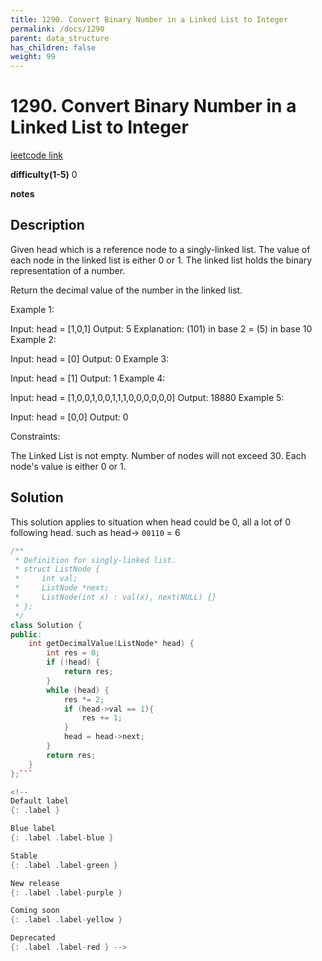 ```yaml
---
title: 1290. Convert Binary Number in a Linked List to Integer
permalink: /docs/1290
parent: data_structure
has_children: false
weight: 99
---
```

# 1290. Convert Binary Number in a Linked List to Integer
[leetcode link](https://leetcode.com/problems/convert-binary-number-in-a-linked-list-to-integer/)

**difficulty(1-5)** 
0

**notes**

## Description
Given head which is a reference node to a singly-linked list. The value of each node in the linked list is either 0 or 1. The linked list holds the binary representation of a number.

Return the decimal value of the number in the linked list.

 

Example 1:


Input: head = [1,0,1]
Output: 5
Explanation: (101) in base 2 = (5) in base 10
Example 2:

Input: head = [0]
Output: 0
Example 3:

Input: head = [1]
Output: 1
Example 4:

Input: head = [1,0,0,1,0,0,1,1,1,0,0,0,0,0,0]
Output: 18880
Example 5:

Input: head = [0,0]
Output: 0
 

Constraints:

The Linked List is not empty.
Number of nodes will not exceed 30.
Each node's value is either 0 or 1.

## Solution
This solution applies to situation when head could be 0, all a lot of 0 following head.
such as head-> `00110` = 6

```c++
/**
 * Definition for singly-linked list.
 * struct ListNode {
 *     int val;
 *     ListNode *next;
 *     ListNode(int x) : val(x), next(NULL) {}
 * };
 */
class Solution {
public:
    int getDecimalValue(ListNode* head) {
        int res = 0;
        if (!head) {
            return res;
        }
        while (head) {
            res *= 2;
            if (head->val == 1){
                res += 1;
            }
            head = head->next;
        }
        return res;
    }
};```

<!-- 
Default label
{: .label }

Blue label
{: .label .label-blue }

Stable
{: .label .label-green }

New release
{: .label .label-purple }

Coming soon
{: .label .label-yellow }

Deprecated
{: .label .label-red } -->
